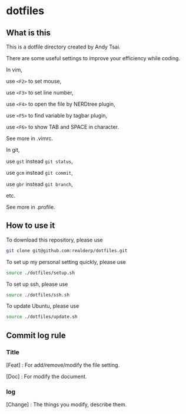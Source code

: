 # dotfiles #

## What is this ##

This is a dotfile directory created by Andy Tsai.

There are some useful settings to improve your efficiency while coding.

In vim,

use `<F2>` to set mouse,

use `<F3>` to set line number,

use `<F4>` to open the file by NERDtree plugin,
	
use `<F5>` to find variable by tagbar plugin,
	
use `<F6>` to show TAB and SPACE in character.
	
See more in .vimrc.

In git,
	
use `gst` instead `git status`,
	
use `gcm` instead `git commit`,
	
use `gbr` instead `git branch`,
	
etc. 

See more in .profile.

## How to use it ##

To download this repository, please use
```bash
git clone git@github.com:realderp/dotfiles.git
```

To set up my personal setting quickly, please use
```bash
source ./dotfiles/setup.sh
```

To set up ssh, please use
```bash
source ./dotfiles/ssh.sh
```

To update Ubuntu, please use
```bash
source ./dotfiles/update.sh
```

## Commit log rule ##

### Title ###
[Feat] : For add/remove/modify the file setting.

[Doc] : For modify the document.

### log ###
[Change] : The things you modify, describe them.
